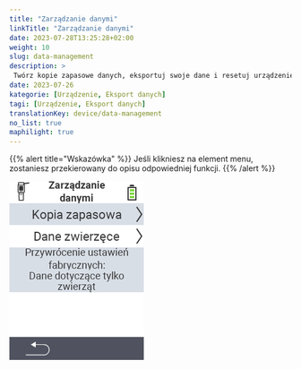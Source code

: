 ```yaml
---
title: "Zarządzanie danymi"
linkTitle: "Zarządzanie danymi"
date: 2023-07-28T13:25:28+02:00
weight: 10
slug: data-management
description: >
 Twórz kopie zapasowe danych, eksportuj swoje dane i resetuj urządzenie
date: 2023-07-26
kategorie: [Urządzenie, Eksport danych]
tagi: [Urządzenie, Eksport danych]
translationKey: device/data-management
no_list: true
maphilight: true
---
```

{{% alert title="Wskazówka" %}}
Jeśli klikniesz na element menu, zostaniesz przekierowany do opisu odpowiedniej funkcji.
{{% /alert %}}

<img src="menu.png" alt="Zarządzanie danymi VitalControl" title="Zarządzanie danymi" usemap="#workmap" class="maphilight" />

<map name="workmap">
  <area shape="rect" coords="2,40,238,80" alt="Kopia zapasowa danych" title="Instrukcje dotyczące tworzenia kopii zapasowej można znaleźć tutaj&#10;Kliknięcie myszą: otwórz dokumentację" href="/en/docs/device/data-management/data-backup/">

  <area shape="rect" coords="2,80,238,120" alt="Dane zwierząt" title="Instrukcje dotyczące przywracania kopii zapasowej można znaleźć tutaj&#10;Kliknięcie myszą: otwórz dokumentację" href="/en/docs/device/data-management/animal-data/">

  <area shape="rect" coords="2,120,238,200" alt="Reset do ustawień fabrycznych" title="Wszystkie informacje i instrukcje dotyczące resetowania urządzenia i danych zwierząt można znaleźć tutaj&#10;Kliknięcie myszą: otwórz dokumentację" href="/en/docs/reset/">

  <area shape="rect" coords="2,282,120,319" alt="Powrót" title="Wszystkie informacje i instrukcje dotyczące eksportowania danych zwierząt można znaleźć tutaj&#10;Kliknięcie myszą: otwórz dokumentację" href="/en/docs/device/">
</map>
